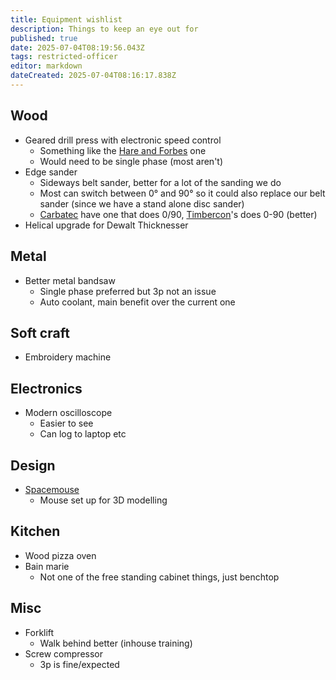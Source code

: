 ```yaml
---
title: Equipment wishlist
description: Things to keep an eye out for
published: true
date: 2025-07-04T08:19:56.043Z
tags: restricted-officer
editor: markdown
dateCreated: 2025-07-04T08:16:17.838Z
---
```


## Wood

* Geared drill press with electronic speed control
  * Something like the [Hare and Forbes](https://www.machineryhouse.com.au/d176) one
  * Would need to be single phase (most aren't)
* Edge sander
  * Sideways belt sander, better for a lot of the sanding we do
  * Most can switch between 0° and 90° so it could also replace our belt sander (since we have a stand alone disc sander)
  * [Carbatec](https://www.carbatec.com.au/carbatec-wide-belt-sander-oscillating-150mm-2200w) have one that does 0/90, [Timbercon](https://www.timbecon.com.au/products/sherwood-oscillating-belt-sander-6in-2200w-edge-sander-with-cabinet-stand)'s does 0-90 (better)
* Helical upgrade for Dewalt Thicknesser 
## Metal

* Better metal bandsaw
  * Single phase preferred but 3p not an issue
  * Auto coolant, main benefit over the current one

## Soft craft

* Embroidery machine

## Electronics

* Modern oscilloscope
  * Easier to see
  * Can log to laptop etc
  
## Design

* [Spacemouse](https://3dconnexion.com/au/spacemouse/)
  * Mouse set up for 3D modelling
  
## Kitchen

* Wood pizza oven
* Bain marie
  * Not one of the free standing cabinet things, just benchtop

## Misc

* Forklift
  * Walk behind better (inhouse training)
* Screw compressor
  * 3p is fine/expected